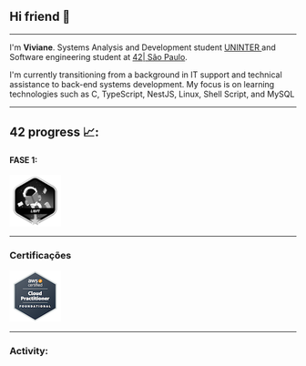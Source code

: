 
## Hi friend 👋
---

<p> I'm <b>Viviane</b>. Systems Analysis and Development student <a href="https://www.uninter.com/" target="_blank">UNINTER </a> 
    and Software engineering student at <a href="https://www.42sp.org.br/" target="_blank">42| São Paulo</a>.
</p>

<p> I'm currently transitioning from a background in IT support and technical assistance to back-end systems development. My focus is on learning technologies such as C, TypeScript, NestJS, Linux, Shell Script, and MySQL</p>

---
## 42 progress 📈:  

#### FASE 1:
<a href="https://github.com/vsantosj/Projeto_Libft" target="_blank">
<img src="./src/badge-42/inprogress/libftm_progress.png" height="90" width="90">
</a>

---
### Certificações
<a href="https://www.credly.com/badges/49799b41-9f1c-461c-b391-bb00f8d2e26c/linked_in_profile" target= "_blank" >
<img src="./src/aws-certified-cloud-practitioner.png">
</a>

---
### Activity: 

<!--START_SECTION:waka-->

```txt

```

<!--END_SECTION:waka-->
